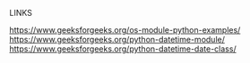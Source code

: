 LINKS

https://www.geeksforgeeks.org/os-module-python-examples/
https://www.geeksforgeeks.org/python-datetime-module/
https://www.geeksforgeeks.org/python-datetime-date-class/